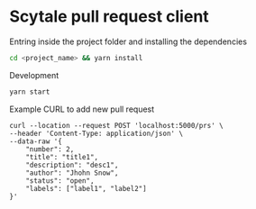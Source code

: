 # Scytale pull request client

Entring inside the project folder and installing the dependencies
```sh
cd <project_name> && yarn install
```

Development
```sh
yarn start
```

Example CURL to add new pull request
```
curl --location --request POST 'localhost:5000/prs' \
--header 'Content-Type: application/json' \
--data-raw '{
    "number": 2,
    "title": "title1",
    "description": "desc1",
    "author": "Jhohn Snow",
    "status": "open",
    "labels": ["label1", "label2"]
}'
```
